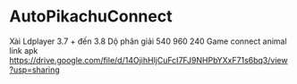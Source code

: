 # AutoPikachuConnect
Xài Ldplayer 3.7 + đến 3.8
Dộ phân giải 540 960 240 
Game connect animal 
link apk https://drive.google.com/file/d/14OjihHljCuFcI7FJ9NHPbYXxF71s6bq3/view?usp=sharing
